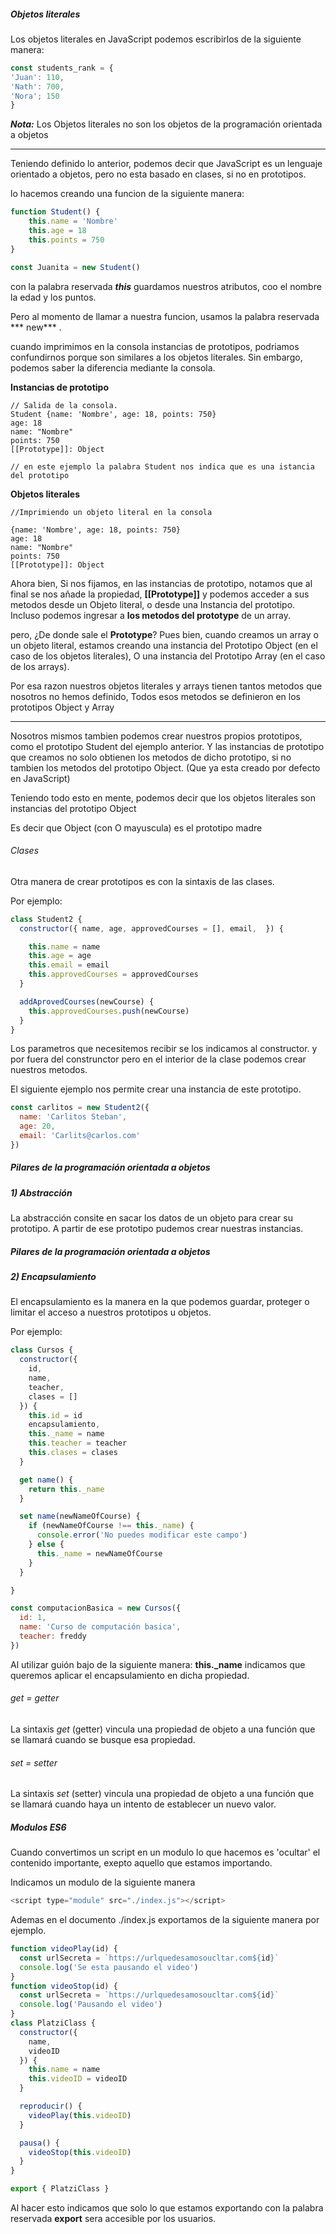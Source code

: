 ##### Objetos literales

Los objetos literales en JavaScript podemos escribirlos de la siguiente manera:

```javascript
const students_rank = {
'Juan': 110,
'Nath': 700,
'Nora'; 150
} 
```
***Nota:*** Los Objetos literales no son los objetos de la programación orientada a objetos

------------

Teniendo definido lo anterior, podemos decir que JavaScript es un lenguaje orientado a objetos, pero no esta basado en clases, si no en prototipos.

lo hacemos creando una funcion de la siguiente manera:
```javascript
function Student() {
	this.name = 'Nombre'
	this.age = 18
	this.points = 750
}

const Juanita = new Student()
```
con la palabra reservada ***this*** guardamos nuestros atributos, coo el nombre la edad y los puntos.

Pero al momento de llamar a nuestra funcion, usamos la palabra reservada *** new*** .

cuando imprimimos en la consola instancias de prototipos, podriamos confundirnos porque son similares a los objetos literales. Sin embargo, podemos saber la diferencia mediante la consola. 

**Instancias de prototipo**

    // Salida de la consola.
    Student {name: 'Nombre', age: 18, points: 750}
    age: 18
    name: "Nombre"
    points: 750
    [[Prototype]]: Object
    
    // en este ejemplo la palabra Student nos indica que es una istancia del prototipo
	

**Objetos literales**

    //Imprimiendo un objeto literal en la consola
	
    {name: 'Nombre', age: 18, points: 750}
    age: 18
    name: "Nombre"
    points: 750
    [[Prototype]]: Object
	

Ahora bien, Si nos fijamos, en las instancias de prototipo, notamos que al final se nos añade la propiedad, __[[Prototype]]__ y podemos acceder a sus metodos desde un Objeto literal, o desde una Instancia del prototipo. Incluso podemos ingresar a **los metodos del prototype** de un array.

pero, ¿De donde sale el **Prototype**?
Pues bien, cuando creamos un array o un objeto literal, estamos creando una instancia del Prototipo Object (en el caso de los objetos literales), O una instancia del Prototipo Array (en el caso de los arrays).

Por esa razon nuestros objetos literales y arrays tienen tantos metodos que nosotros no hemos definido, Todos esos metodos se definieron en los prototipos Object y Array


------------

Nosotros mismos tambien podemos crear nuestros propios prototipos, como el prototipo Student del ejemplo anterior.
Y las instancias de prototipo que creamos no solo obtienen los metodos de dicho prototipo, si no tambien los metodos del prototipo Object. (Que ya esta creado por defecto en JavaScript)

Teniendo todo esto en mente, podemos decir que los objetos literales son instancias del prototipo Object

Es decir que Object (con O mayuscula) es el prototipo madre

###### Clases

Otra manera de crear prototipos es con la sintaxis de las clases.

Por ejemplo: 
```javascript
class Student2 {
  constructor({ name, age, approvedCourses = [], email,  }) {

    this.name = name
    this.age = age
    this.email = email
    this.approvedCourses = approvedCourses
  }

  addAprovedCourses(newCourse) {
    this.approvedCourses.push(newCourse)
  }
}
```
Los parametros que necesitemos recibir se los indicamos al constructor.
y por fuera del construnctor pero en el interior de la clase podemos crear nuestros metodos.

El siguiente ejemplo nos permite crear una instancia de este prototipo. 

```javascript
const carlitos = new Student2({
  name: 'Carlitos Steban', 
  age: 20, 
  email: 'Carlits@carlos.com'
})
```

##### Pilares de la programación orientada a objetos

##### 1) Abstracción
La abstracción consite en sacar los datos de un objeto para crear su prototipo. A partir de ese prototipo pudemos crear nuestras instancias.

##### Pilares de la programación orientada a objetos

##### 2) Encapsulamiento
El encapsulamiento es la manera en la que podemos guardar, proteger o limitar el acceso a nuestros prototipos u objetos.

Por ejemplo: 

```javascript
class Cursos {
  constructor({
    id,
    name,
    teacher,
    clases = []
  }) {
    this.id = id
	encapsulamiento,
    this._name = name
    this.teacher = teacher
    this.clases = clases
  }

  get name() {
    return this._name
  }

  set name(newNameOfCourse) {
    if (newNameOfCourse !== this._name) {
      console.error('No puedes modificar este campo')
    } else {
      this._name = newNameOfCourse
    }
  }

}

const computacionBasica = new Cursos({
  id: 1,
  name: 'Curso de computación basica',
  teacher: freddy
})
```
Al utilizar guión bajo de la siguiente manera:  **this._name** indicamos que queremos aplicar el encapsulamiento en dicha propiedad.

###### get = getter
La sintaxis *get* (getter) vincula una propiedad de objeto a una función que se llamará cuando se busque esa propiedad.

###### set = setter
La sintaxis *set* (setter) vincula una propiedad de objeto a una función que se llamará cuando haya un intento de establecer un nuevo valor.

##### Modulos ES6
Cuando convertimos un script en un modulo lo que hacemos es 'ocultar' el contenido importante, exepto aquello que estamos importando.

Indicamos un modulo de la siguiente manera

```javascript
<script type="module" src="./index.js"></script>
```
Ademas en el documento ./index.js exportamos de la siguiente manera
por ejemplo.

```javascript
function videoPlay(id) {
  const urlSecreta = `https://urlquedesamosoucltar.com${id}`
  console.log('Se esta pausando el video')
}
function videoStop(id) {
  const urlSecreta = `https://urlquedesamosoucltar.com${id}`
  console.log('Pausando el video')
}
class PlatziClass {
  constructor({
    name,
    videoID
  }) {
    this.name = name
    this.videoID = videoID
  }

  reproducir() {
    videoPlay(this.videoID)
  }

  pausa() {
    videoStop(this.videoID)
  }
}

export { PlatziClass }
```

Al hacer esto indicamos que solo lo que estamos exportando con la palabra reservada **export** sera accesible por los usuarios.